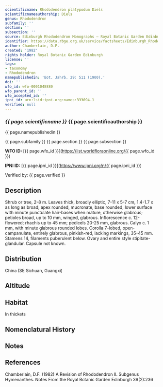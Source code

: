 ```yaml
---
scientificname: Rhododendron platypodum Diels
scientificnameauthorship: Diels
genus: Rhododendron
subfamily: ''
section: ''
subsection: ''
source: Edinburgh Rhododendron Monographs – Royal Botanic Garden Edinburgh
identifier: https://data.rbge.org.uk/service/factsheets/Edinburgh_Rhododendron_Monographs.xhtml
author: Chamberlain, D.F.
created: '1982'
rights holder: Royal Botanic Garden Edinburgh
license: ''
tags:
- taxonomy
- Rhododendron
namepublishedin: 'Bot. Jahrb. 29: 511 (1900).'
doi: ''
wfo_id: wfo-0001048880
wfo_parent_id: ''
wfo_accepted_id: ''
ipni_id: urn:lsid:ipni.org:names:333094-1
verified: null
---
```

### _{{ page.scientificname }}_ {{ page.scientificauthorship }}
 {{ page.namepublishedin }}

{{ page.subfamily }} {{ page.section }} {{ page.subsection }}

**WFO ID:** [{{ page.wfo_id }}](https://list.worldfloraonline.org/{{ page.wfo_id }})

**IPNI ID:** [{{ page.ipni_id }}](https://www.ipni.org/n/{{ page.ipni_id }})

Verified by: {{ page.verified }}



## Description
Shrub or tree, 2-8 m. Leaves thick, broadly elliptic, 7-11 x 5-7 cm, 1.4-1.7 x as long as broad, apex rounded, mucronate, base rounded, lower surface with minute punctulate hair-bases when mature, otherwise glabrous; petioles broad, up to 10 mm, winged, glabrous. Inflorescence c. 12-flowered; rhachis up to 45 mm; pedicels 20-25 mm, glabrous. Calyx c. 1 mm, with minute glabrous rounded lobes. Corolla 7-lobed, open-campanulate, entirely glabrous, pinkish-red, lacking markings, 35-45 mm. Stamens 14, filaments puberulent below. Ovary and entire style stipitate-glandular. Capsule not known.

## Distribution
China (SE Sichuan, Guangxi)

## Altitude


## Habitat
In thickets

## Nomenclatural History

                       
## Notes


## References

Chamberlain, D.F. (1982) A Revision of Rhododendron II. Subgenus Hymenanthes. Notes From the Royal Botanic Garden Edinburgh 39(2):236
